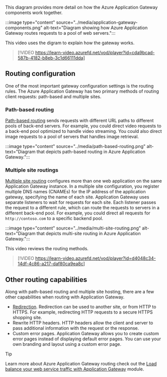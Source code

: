

This diagram provides more detail on how the Azure Application Gateway components work together.

:::image type="content" source="../media/application-gateway-components.png" alt-text="Diagram showing how Azure Application Gateway routes requests to a pool of web servers.":::

This video uses the digram to explain how the gateway works. 

> [!VIDEO https://learn-video.azurefd.net/vod/player?id=cda9bcad-587b-4182-b8eb-3c1d66111dda]


## Routing configuration

One of the most important gateway configuration settings is the routing rules. The Azure Application Gateway has two primary methods of routing client requests: path-based  and multiple sites.

### Path-based routing

[Path-based routing](/azure/application-gateway/url-route-overview) sends requests with different URL paths to different pools of back-end servers. For example, you could direct video requests to a back-end pool  optimized to handle video streaming. You could also direct image requests to a pool of servers that handles image retrieval.

:::image type="content" source="../media/path-based-routing.png" alt-text="Diagram that depicts path-based routing in Azure Application Gateway.":::

### Multiple site routings

[Multiple site routing](/azure/application-gateway/multiple-site-overview) configures more than one web application on the same Application Gateway instance. In a multiple site configuration, you register multiple DNS names (CNAMEs) for the IP address of the application gateway, specifying the name of each site. Application Gateway uses separate listeners to wait for requests for each site. Each listener passes the request to a different rule, which can route the requests to servers in a different back-end pool. For example, you could direct all requests for `http://contoso.com` to a specific backend pool.

:::image type="content" source="../media/multi-site-routing.png" alt-text="Diagram that depicts multi-site routing in Azure Application Gateway.":::

This video reviews the routing methods. 

> [!VIDEO https://learn-video.azurefd.net/vod/player?id=d4048c34-14df-4c86-a217-daf80ca9ea8c]

## Other routing capabilities
Along with path-based routing and multiple site hosting, there are a few other capabilities when routing with Application Gateway.

- [Redirection](/azure/application-gateway/redirect-overview). Redirection can be used to another site, or from HTTP to HTTPS. For example, redirecting HTTP requests to a secure HTTPS shopping site. 
- Rewrite HTTP headers. HTTP headers allow the client and server to pass additional information with the request or the response.
- Custom error pages. Application Gateway allows you to create custom error pages instead of displaying default error pages. You can use your own branding and layout using a custom error page.

> [!TIP]
> Learn more about Azure Application Gateway routing check out the [Load balance your web service traffic with Application Gateway](/training/modules/load-balance-web-traffic-with-application-gateway/) module.